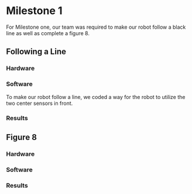 # Milestone 1

For Milestone one, our team was required to make our robot follow a black line as well as complete a figure 8. 

## Following a Line

### Hardware

### Software

To make our robot follow a line, we coded a way for the robot to utilize the two center sensors in front.  

### Results

## Figure 8

### Hardware

### Software

### Results

